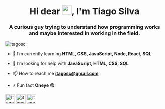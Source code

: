 <h1 align="center">Hi dear <img src="https://raw.githubusercontent.com/kaueMarques/kaueMarques/master/hi.gif" width="30px">, I'm Tiago Silva</h1>
<h3 align="center">A curious guy trying to understand how programming works and maybe interested in working in the field.</h3>
<p align="left"> <img src="https://komarev.com/ghpvc/?username=itagosc" alt="itagosc" /> </p>

- 🌱 I’m currently learning **HTML, CSS, JavaScript, Node, React, SQL**

- 🤔 I’m looking for help with **JavaScript, HTML, CSS, SQL**

- 📫 How to reach me **itagosc@gmail.com**

- ⚡ Fun fact **Oneye 😜**
  
<!--
<p align="left">
<img src="https://raw.githubusercontent.com/devicons/devicon/master/icons/react/react-original-wordmark.svg" alt="react" width="20" height="20"/>
<img src="https://raw.githubusercontent.com/devicons/devicon/master/icons/css3/css3-plain-wordmark.svg" alt="css3"  width="20" height="20"/>
<img src="https://raw.githubusercontent.com/devicons/devicon/master/icons/html5/html5-original-wordmark.svg" alt="html5"  width="20" height="20"/>
<img src="https://raw.githubusercontent.com/devicons/devicon/master/icons/javascript/javascript-original.svg" alt="javascript" width="20" height="20"/>
<img src="https://raw.githubusercontent.com/devicons/devicon/master/icons/postgresql/postgresql-original-wordmark.svg" alt="postgresql" width="20" height="20"/>
<img src="https://raw.githubusercontent.com/devicons/devicon/master/icons/nodejs/nodejs-original-wordmark.svg" alt="nodejs" width="20" height="20"/></p><p align="center">
-->
<!--  <img src="https://github-readme-stats.vercel.app/api?username=itagosc&show_icons=true" alt="itagosc"/>  -->
</p>

<p align="left">
<a href="https://twitter.com/ItagoSC" target="_blank"><img align="center" src="https://cdn.jsdelivr.net/npm/simple-icons@3.0.1/icons/twitter.svg" alt="ItagoSC" height="30" width="30" /></a>
<a href="https://linkedin.com/in/itagosc" target="_blank"><img align="center" src="https://cdn.jsdelivr.net/npm/simple-icons@3.0.1/icons/linkedin.svg" alt="itagocs" height="30" width="30" /></a>
<a href="https://instagram.com/itagosc" target="_blank"><img align="center" src="https://cdn.jsdelivr.net/npm/simple-icons@3.0.1/icons/instagram.svg" alt="itagocs" height="30" width="30" /></a>
<!--
<a href="https://codepen.io/" target="blank"><img align="center" src="https://cdn.jsdelivr.net/npm/simple-icons@3.0.1/icons/codepen.svg" alt="maykbrito" height="20" width="20" /></a>
<a href="https://stackoverflow.com/" target="blank"><img align="center" src="https://cdn.jsdelivr.net/npm/simple-icons@3.0.1/icons/stackoverflow.svg" alt="maykbrito" height="20" width="20" /></a>
<a href="https://codesandbox.com/" target="blank"><img align="center" src="https://cdn.jsdelivr.net/npm/simple-icons@3.0.1/icons/codesandbox.svg" alt="maykbrito" height="20" width="20" /></a>
-->
</p>

<!--
**maykbrito/maykbrito** is a ✨ _special_ ✨ repository because its `README.md` (this file) appears on your GitHub profile.

Here are some ideas to get you started:

- 🔭 I’m currently working on ...
- 🌱 I’m currently learning ...
- 👯 I’m looking to collaborate on ...
- 🤔 I’m looking for help with ...
- 💬 Ask me about ...
- 📫 How to reach me: ...
- 😄 Pronouns: ...
- ⚡ Fun fact: ...
-->

